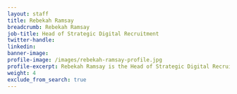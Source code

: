 ```yaml
---
layout: staff
title: Rebekah Ramsay
breadcrumb: Rebekah Ramsay
job-title: Head of Strategic Digital Recruitment
twitter-handle:
linkedin:
banner-image:
profile-image: /images/rebekah-ramsay-profile.jpg
profile-excerpt: Rebekah Ramsay is the Head of Strategic Digital Recruitment at the Digital Transformation Office.
weight: 4
exclude_from_search: true
---
```

